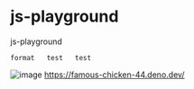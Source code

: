 # js-playground

js-playground

    format   test   test

![image](https://user-images.githubusercontent.com/40050810/152463326-2936652d-5b69-40cb-a249-cb0616af49f3.png)
https://famous-chicken-44.deno.dev/
